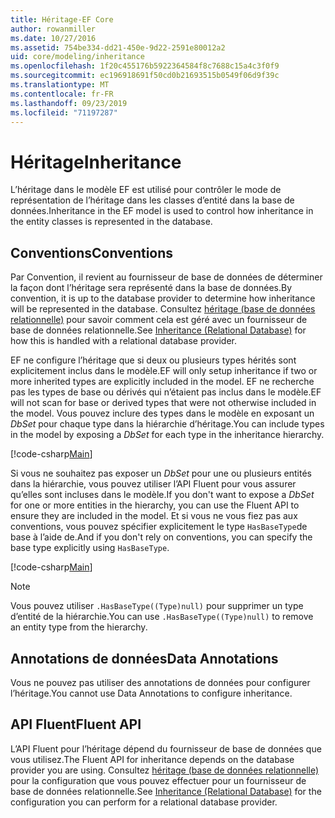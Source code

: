 ```yaml
---
title: Héritage-EF Core
author: rowanmiller
ms.date: 10/27/2016
ms.assetid: 754be334-dd21-450e-9d22-2591e80012a2
uid: core/modeling/inheritance
ms.openlocfilehash: 1f20c455176b5922364584f8c7688c15a4c3f0f9
ms.sourcegitcommit: ec196918691f50cd0b21693515b0549f06d9f39c
ms.translationtype: MT
ms.contentlocale: fr-FR
ms.lasthandoff: 09/23/2019
ms.locfileid: "71197287"
---
```

# <a name="inheritance"></a><span data-ttu-id="1cfc6-102">Héritage</span><span class="sxs-lookup"><span data-stu-id="1cfc6-102">Inheritance</span></span>

<span data-ttu-id="1cfc6-103">L’héritage dans le modèle EF est utilisé pour contrôler le mode de représentation de l’héritage dans les classes d’entité dans la base de données.</span><span class="sxs-lookup"><span data-stu-id="1cfc6-103">Inheritance in the EF model is used to control how inheritance in the entity classes is represented in the database.</span></span>

## <a name="conventions"></a><span data-ttu-id="1cfc6-104">Conventions</span><span class="sxs-lookup"><span data-stu-id="1cfc6-104">Conventions</span></span>

<span data-ttu-id="1cfc6-105">Par Convention, il revient au fournisseur de base de données de déterminer la façon dont l’héritage sera représenté dans la base de données.</span><span class="sxs-lookup"><span data-stu-id="1cfc6-105">By convention, it is up to the database provider to determine how inheritance will be represented in the database.</span></span> <span data-ttu-id="1cfc6-106">Consultez [héritage (base de données relationnelle)](relational/inheritance.md) pour savoir comment cela est géré avec un fournisseur de base de données relationnelle.</span><span class="sxs-lookup"><span data-stu-id="1cfc6-106">See [Inheritance (Relational Database)](relational/inheritance.md) for how this is handled with a relational database provider.</span></span>

<span data-ttu-id="1cfc6-107">EF ne configure l’héritage que si deux ou plusieurs types hérités sont explicitement inclus dans le modèle.</span><span class="sxs-lookup"><span data-stu-id="1cfc6-107">EF will only setup inheritance if two or more inherited types are explicitly included in the model.</span></span> <span data-ttu-id="1cfc6-108">EF ne recherche pas les types de base ou dérivés qui n’étaient pas inclus dans le modèle.</span><span class="sxs-lookup"><span data-stu-id="1cfc6-108">EF will not scan for base or derived types that were not otherwise included in the model.</span></span> <span data-ttu-id="1cfc6-109">Vous pouvez inclure des types dans le modèle en exposant un *DbSet<TEntity>*  pour chaque type dans la hiérarchie d’héritage.</span><span class="sxs-lookup"><span data-stu-id="1cfc6-109">You can include types in the model by exposing a *DbSet<TEntity>* for each type in the inheritance hierarchy.</span></span>

[!code-csharp[Main](../../../samples/core/Modeling/Conventions/InheritanceDbSets.cs?highlight=3-4&name=Model)]

<span data-ttu-id="1cfc6-110">Si vous ne souhaitez pas exposer un *DbSet<TEntity>*  pour une ou plusieurs entités dans la hiérarchie, vous pouvez utiliser l’API Fluent pour vous assurer qu’elles sont incluses dans le modèle.</span><span class="sxs-lookup"><span data-stu-id="1cfc6-110">If you don't want to expose a *DbSet<TEntity>* for one or more entities in the hierarchy, you can use the Fluent API to ensure they are included in the model.</span></span>
<span data-ttu-id="1cfc6-111">Et si vous ne vous fiez pas aux conventions, vous pouvez spécifier explicitement le type `HasBaseType`de base à l’aide de.</span><span class="sxs-lookup"><span data-stu-id="1cfc6-111">And if you don't rely on conventions, you can specify the base type explicitly using `HasBaseType`.</span></span>

[!code-csharp[Main](../../../samples/core/Modeling/Conventions/InheritanceModelBuilder.cs?highlight=7&name=Context)]

> [!NOTE]
> <span data-ttu-id="1cfc6-112">Vous pouvez utiliser `.HasBaseType((Type)null)` pour supprimer un type d’entité de la hiérarchie.</span><span class="sxs-lookup"><span data-stu-id="1cfc6-112">You can use `.HasBaseType((Type)null)` to remove an entity type from the hierarchy.</span></span>

## <a name="data-annotations"></a><span data-ttu-id="1cfc6-113">Annotations de données</span><span class="sxs-lookup"><span data-stu-id="1cfc6-113">Data Annotations</span></span>

<span data-ttu-id="1cfc6-114">Vous ne pouvez pas utiliser des annotations de données pour configurer l’héritage.</span><span class="sxs-lookup"><span data-stu-id="1cfc6-114">You cannot use Data Annotations to configure inheritance.</span></span>

## <a name="fluent-api"></a><span data-ttu-id="1cfc6-115">API Fluent</span><span class="sxs-lookup"><span data-stu-id="1cfc6-115">Fluent API</span></span>

<span data-ttu-id="1cfc6-116">L’API Fluent pour l’héritage dépend du fournisseur de base de données que vous utilisez.</span><span class="sxs-lookup"><span data-stu-id="1cfc6-116">The Fluent API for inheritance depends on the database provider you are using.</span></span> <span data-ttu-id="1cfc6-117">Consultez [héritage (base de données relationnelle)](relational/inheritance.md) pour la configuration que vous pouvez effectuer pour un fournisseur de base de données relationnelle.</span><span class="sxs-lookup"><span data-stu-id="1cfc6-117">See [Inheritance (Relational Database)](relational/inheritance.md) for the configuration you can perform for a relational database provider.</span></span>
